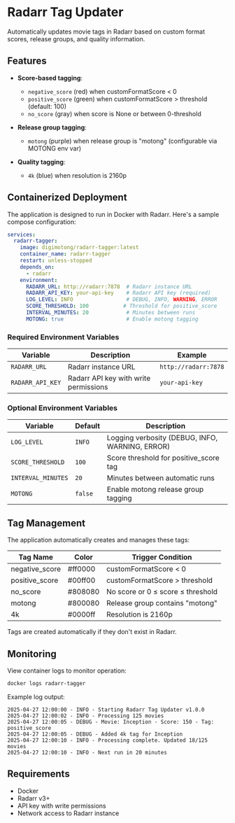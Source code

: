 # Radarr Tag Updater

Automatically updates movie tags in Radarr based on custom format scores, release groups, and quality information.

## Features

- **Score-based tagging**:
  - `negative_score` (red) when customFormatScore < 0
  - `positive_score` (green) when customFormatScore > threshold (default: 100)
  - `no_score` (gray) when score is None or between 0-threshold

- **Release group tagging**:
  - `motong` (purple) when release group is "motong" (configurable via MOTONG env var)

- **Quality tagging**:
  - `4k` (blue) when resolution is 2160p

## Containerized Deployment

The application is designed to run in Docker with Radarr. Here's a sample compose configuration:

```yaml
services:
  radarr-tagger:
    image: digimotong/radarr-tagger:latest
    container_name: radarr-tagger
    restart: unless-stopped
    depends_on:
      - radarr
    environment:
      RADARR_URL: http://radarr:7878  # Radarr instance URL
      RADARR_API_KEY: your-api-key    # Radarr API key (required)
      LOG_LEVEL: INFO                 # DEBUG, INFO, WARNING, ERROR
      SCORE_THRESHOLD: 100           # Threshold for positive_score
      INTERVAL_MINUTES: 20            # Minutes between runs
      MOTONG: true                    # Enable motong tagging
```

### Required Environment Variables

| Variable | Description | Example |
|----------|-------------|---------|
| `RADARR_URL` | Radarr instance URL | `http://radarr:7878` |
| `RADARR_API_KEY` | Radarr API key with write permissions | `your-api-key` |

### Optional Environment Variables

| Variable | Default | Description |
|----------|---------|-------------|
| `LOG_LEVEL` | `INFO` | Logging verbosity (DEBUG, INFO, WARNING, ERROR) |
| `SCORE_THRESHOLD` | `100` | Score threshold for positive_score tag |
| `INTERVAL_MINUTES` | `20` | Minutes between automatic runs |
| `MOTONG` | `false` | Enable motong release group tagging |

## Tag Management

The application automatically creates and manages these tags:

| Tag Name | Color | Trigger Condition |
|----------|-------|-------------------|
| negative_score | #ff0000 | customFormatScore < 0 |
| positive_score | #00ff00 | customFormatScore > threshold |
| no_score | #808080 | No score or 0 ≤ score ≤ threshold |
| motong | #800080 | Release group contains "motong" |
| 4k | #0000ff | Resolution is 2160p |

Tags are created automatically if they don't exist in Radarr.

## Monitoring

View container logs to monitor operation:

```bash
docker logs radarr-tagger
```

Example log output:
```
2025-04-27 12:00:00 - INFO - Starting Radarr Tag Updater v1.0.0
2025-04-27 12:00:02 - INFO - Processing 125 movies
2025-04-27 12:00:05 - DEBUG - Movie: Inception - Score: 150 - Tag: positive_score
2025-04-27 12:00:05 - DEBUG - Added 4k tag for Inception
2025-04-27 12:00:10 - INFO - Processing complete. Updated 18/125 movies
2025-04-27 12:00:10 - INFO - Next run in 20 minutes
```

## Requirements

- Docker
- Radarr v3+
- API key with write permissions
- Network access to Radarr instance
